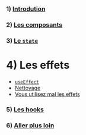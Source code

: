 ### 1) [Introdution](../1_introduction/index.md)
### 2) [Les composants](../2_component/index.md)
### 3) [Le `state`](../3_state/index.md)

# 4) Les effets

- [`useEffect`](./1_useEffect.md)
- [Nettoyage](./2_cleanup.md)
- [Vous utilisez mal les effets](./3_misusage.md)

### 5) [Les hooks](../5_hooks/index.md)
### 6) [Aller plus loin](../6_beyond/index.md)
